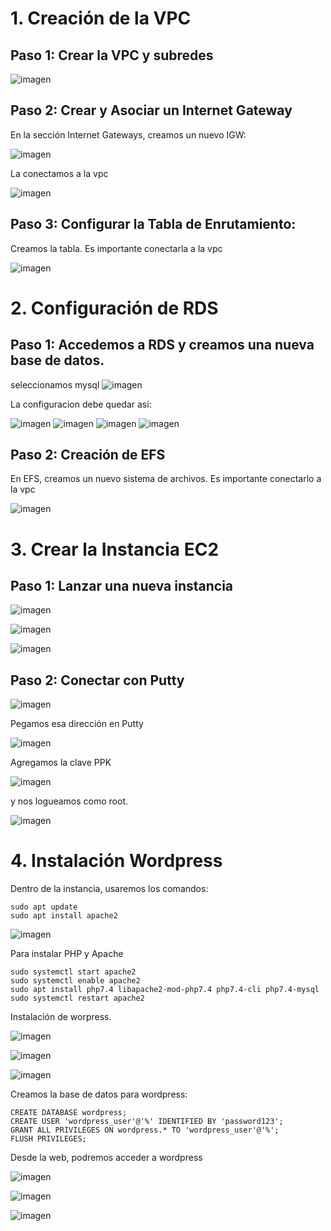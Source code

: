 # 1. Creación de la VPC

## Paso 1: Crear la VPC y subredes

![imagen](https://github.com/user-attachments/assets/3a7d8631-4de0-46d4-8da3-d1baaeafcdc2)

## Paso 2: Crear y Asociar un Internet Gateway

En la sección Internet Gateways, creamos un nuevo IGW:

![imagen](https://github.com/user-attachments/assets/ee0c1e6b-aa0a-42b3-bf12-c02fab265471)

La conectamos a la vpc

![imagen](https://github.com/user-attachments/assets/11b4b9b2-d872-414c-a76f-ca0a8205d6d4)

## Paso 3: Configurar la Tabla de Enrutamiento:

Creamos la tabla. Es importante conectarla a la vpc

![imagen](https://github.com/user-attachments/assets/8a4a38b3-a2b9-4dad-974e-e760e312e50b)


# 2. Configuración de RDS

## Paso 1: Accedemos a RDS y creamos una nueva base de datos.

seleccionamos mysql
![imagen](https://github.com/user-attachments/assets/cb9b34ba-4466-43be-9019-fd9016045f64)

La configuracion debe quedar así:

![imagen](https://github.com/user-attachments/assets/670b22c6-594a-4ecb-92d0-c3ba8d923ef4)
![imagen](https://github.com/user-attachments/assets/e7cca03b-b61b-4a52-8799-2d26491320f8)
![imagen](https://github.com/user-attachments/assets/bbd7f438-587e-43ef-b748-16c2d7db12bf)
![imagen](https://github.com/user-attachments/assets/520bbe56-3a7e-47f1-b615-0b1833aab258)

## Paso 2: Creación de EFS

En EFS, creamos un nuevo sistema de archivos. Es importante conectarlo a la vpc

![imagen](https://github.com/user-attachments/assets/15ff15a5-8651-4968-8800-1e1bfaf2c3fa)

# 3. Crear la Instancia EC2

## Paso 1: Lanzar una nueva instancia

![imagen](https://github.com/user-attachments/assets/6615882c-2765-43ff-b483-72df6c6de051)

![imagen](https://github.com/user-attachments/assets/f633a223-51b1-4f6e-8b5d-18e7c26b851b)

![imagen](https://github.com/user-attachments/assets/b7f08405-f295-44f6-9587-f0aab5c86e9c)

## Paso 2: Conectar con Putty

![imagen](https://github.com/user-attachments/assets/f18480e6-a2ab-4d05-8572-5938c7fe4ab8)

Pegamos esa dirección en Putty

 ![imagen](https://github.com/user-attachments/assets/13b4dd1e-ba3e-466d-bdad-9cf4236c6b8c)

Agregamos la clave PPK

 ![imagen](https://github.com/user-attachments/assets/fd8d612a-ce71-41bc-bdcb-7e3ec82ad3ff)

 y nos logueamos como root.

![imagen](https://github.com/user-attachments/assets/c22de3d7-5606-4daa-9a4c-f347cd45f4c0)

 # 4. Instalación Wordpress

Dentro de la instancia, usaremos los comandos:

```
sudo apt update
sudo apt install apache2
```

![imagen](https://github.com/user-attachments/assets/d7a9d170-f196-4117-9bf2-9228dbe91fba)

Para instalar PHP y Apache 

```
sudo systemctl start apache2
sudo systemctl enable apache2
sudo apt install php7.4 libapache2-mod-php7.4 php7.4-cli php7.4-mysql
sudo systemctl restart apache2
```


Instalación de worpress.


![imagen](https://github.com/user-attachments/assets/41bee531-bb25-4377-ab50-d09fc9c5dd48)

![imagen](https://github.com/user-attachments/assets/a70118cd-f23e-4b48-b83c-44658bb121f0)

![imagen](https://github.com/user-attachments/assets/042ab24f-3c8a-426e-9b66-42a52eb36db5)

Creamos la base de datos para wordpress:

```
CREATE DATABASE wordpress; 
CREATE USER 'wordpress_user'@'%' IDENTIFIED BY 'password123'; 
GRANT ALL PRIVILEGES ON wordpress.* TO 'wordpress_user'@'%'; 
FLUSH PRIVILEGES;
```

Desde la web, podremos acceder a wordpress

![imagen](https://github.com/user-attachments/assets/490f01bf-79e6-413e-81b1-9e68368746ef)



![imagen](https://github.com/user-attachments/assets/db1d98e3-0815-4ef2-9d19-4286c57b246c)



![imagen](https://github.com/user-attachments/assets/8285c3e5-af37-462a-94d0-5262dca24d15)

